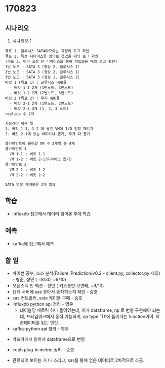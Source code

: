 # 170823 

## 시나리오

1. 시나리오 1
```
목표 1. 글루시스 SATA마모되는 과정의 로그 확인
목표 2. 특정 디바이스를 임의로 뽑았을 때의 로그 확인
(목표 3. 이미 고장 난 디바이스를 통해 작업했을 때의 로그 확인)
1번 노드 : SATA 3 (정상 2, 글루시스 1)
2번 노드 : SATA 3 (정상 2, 글루시스 1)
3번 노드 : SATA 3 (정상 1, 글루시스 2) 
버컷 1 (목표 1) : 글루시스 HDD들
  - 버킷 1-1 2개 (1번노드, 3번노드)
  - 버킷 1-2 2개 (2번노드, 3번노드)
버킷 2 (목표 2) : 우리 HDD들
  - 버킷 2-1 2개 (1번노드, 2번노드)
  - 버킷 2-2 3개 (1, 2, 3 노드)
replica 수 2개

저질러야 하는 일
1. 버컷 1-1, 1-2 에 물린 VM에 I/O 엄청 때리기
2. 버킷 2-1에 있는 HDD하나 뽑기, 두개 다 뽑기

클라이언트에 올라갈 VM 수 2개씩 총 4개
클라이언트 1
  VM 1-1 : 버킷 1-1
  VM 1-2 : 버킷 2-1(디바이스 뽑기)
클라이언트 2
  VM 2-1 : 버킷 1-2
  VM 2-2 : 버킷 2-2

SATA 연장 케이블은 2개 필요
```

## 학습
* influxdb 접근해서 데이터 읽어온 후에 학습

## 예측
* kafka에 접근해서 예측

## 할 일
* 파이썬 공부,  소스 분석(Failure_Prediction/v0.2 - client.py, collector.py 제외) - 형준, 성민 ( ~8/30, ~9/10)
* 오픈스택 인 액션 - 성민 ( 키스톤만 보면돼, ~9/10) 
* 센터 서버에 sas 꽂아서 동작하는지 확인 - 승호
* sas 컨트롤러, sata 케이블 구매 - 승호
* influxdb python api 정리 - 영우
  - 테이블당 메트릭 하나 들어있는데, 이거 dataframe, np 로 변형 구현해야 되는데, 프레임워크에서 동작 가능하게, op type 'TI'에 들어가는 function이야. 학습데이터를 읽는 연산.
* kafka-python api 정리 - 영우
 - 카프카에서 읽어서 dataframe으로 변형
* ceph plug-in metric 정리 - 승호
 - 관련되어 보이는 거 다 추리고, sas를 통해 얻은 데이터로 2차적으로 추출.
